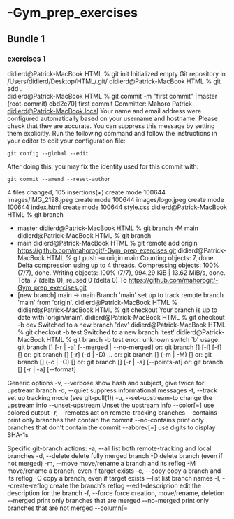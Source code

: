 # -Gym_prep_exercises
## Bundle 1
### exercises 1
didierd@Patrick-MacBook HTML % git init
Initialized empty Git repository in /Users/didierd/Desktop/HTML/.git/
didierd@Patrick-MacBook HTML % git add .                   
didierd@Patrick-MacBook HTML % git commit -m "first commit"
[master (root-commit) cbd2e70] first commit
 Committer: Mahoro Patrick <didierd@Patrick-MacBook.local>
Your name and email address were configured automatically based
on your username and hostname. Please check that they are accurate.
You can suppress this message by setting them explicitly. Run the
following command and follow the instructions in your editor to edit
your configuration file:

    git config --global --edit

After doing this, you may fix the identity used for this commit with:

    git commit --amend --reset-author

 4 files changed, 105 insertions(+)
 create mode 100644 images/IMG_2198.jpeg
 create mode 100644 images/logo.jpeg
 create mode 100644 index.html
 create mode 100644 style.css
didierd@Patrick-MacBook HTML % git branch  
* master
didierd@Patrick-MacBook HTML % git branch -M main
didierd@Patrick-MacBook HTML % git branch        
* main
didierd@Patrick-MacBook HTML % git remote add origin https://github.com/mahorogit/-Gym_prep_exercises.git
didierd@Patrick-MacBook HTML % git push -u origin main
Counting objects: 7, done.
Delta compression using up to 4 threads.
Compressing objects: 100% (7/7), done.
Writing objects: 100% (7/7), 994.29 KiB | 13.62 MiB/s, done.
Total 7 (delta 0), reused 0 (delta 0)
To https://github.com/mahorogit/-Gym_prep_exercises.git
 * [new branch]      main -> main
Branch 'main' set up to track remote branch 'main' from 'origin'.
didierd@Patrick-MacBook HTML % 
didierd@Patrick-MacBook HTML % git checkout
Your branch is up to date with 'origin/main'.
didierd@Patrick-MacBook HTML % git checkout -b dev
Switched to a new branch 'dev'
didierd@Patrick-MacBook HTML % git checkout -b test
Switched to a new branch 'test'
didierd@Patrick-MacBook HTML % git branch -b test
error: unknown switch `b'
usage: git branch [<options>] [-r | -a] [--merged | --no-merged]
   or: git branch [<options>] [-l] [-f] <branch-name> [<start-point>]
   or: git branch [<options>] [-r] (-d | -D) <branch-name>...
   or: git branch [<options>] (-m | -M) [<old-branch>] <new-branch>
   or: git branch [<options>] (-c | -C) [<old-branch>] <new-branch>
   or: git branch [<options>] [-r | -a] [--points-at]
   or: git branch [<options>] [-r | -a] [--format]

Generic options
    -v, --verbose         show hash and subject, give twice for upstream branch
    -q, --quiet           suppress informational messages
    -t, --track           set up tracking mode (see git-pull(1))
    -u, --set-upstream-to <upstream>
                          change the upstream info
    --unset-upstream      Unset the upstream info
    --color[=<when>]      use colored output
    -r, --remotes         act on remote-tracking branches
    --contains <commit>   print only branches that contain the commit
    --no-contains <commit>
                          print only branches that don't contain the commit
    --abbrev[=<n>]        use <n> digits to display SHA-1s

Specific git-branch actions:
    -a, --all             list both remote-tracking and local branches
    -d, --delete          delete fully merged branch
    -D                    delete branch (even if not merged)
    -m, --move            move/rename a branch and its reflog
    -M                    move/rename a branch, even if target exists
    -c, --copy            copy a branch and its reflog
    -C                    copy a branch, even if target exists
    --list                list branch names
    -l, --create-reflog   create the branch's reflog
    --edit-description    edit the description for the branch
    -f, --force           force creation, move/rename, deletion
    --merged <commit>     print only branches that are merged
    --no-merged <commit>  print only branches that are not merged
    --column[=<style>]    list branches in columns
    --sort <key>          field name to sort on
    --points-at <object>  print only branches of the object
    -i, --ignore-case     sorting and filtering are case insensitive
    --format <format>     format to use for the output

didierd@Patrick-MacBook HTML % git branch -d test 
error: Cannot delete branch 'test' checked out at '/Users/didierd/Desktop/HTML'
didierd@Patrick-MacBook HTML % git branch                                                                
  dev
  main
* test
didierd@Patrick-MacBook HTML % git branch -d test
error: Cannot delete branch 'test' checked out at '/Users/didierd/Desktop/HTML'
didierd@Patrick-MacBook HTML % git branch -d test
error: Cannot delete branch 'test' checked out at '/Users/didierd/Desktop/HTML'
didierd@Patrick-MacBook HTML % git branch -d test  
error: Cannot delete branch 'test' checked out at '/Users/didierd/Desktop/HTML'
didierd@Patrick-MacBook HTML % git branch -d dev 
Deleted branch dev (was cbd2e70).
didierd@Patrick-MacBook HTML % git branch -b dev 
error: unknown switch `b'
usage: git branch [<options>] [-r | -a] [--merged | --no-merged]
   or: git branch [<options>] [-l] [-f] <branch-name> [<start-point>]
   or: git branch [<options>] [-r] (-d | -D) <branch-name>...
   or: git branch [<options>] (-m | -M) [<old-branch>] <new-branch>
   or: git branch [<options>] (-c | -C) [<old-branch>] <new-branch>
   or: git branch [<options>] [-r | -a] [--points-at]
   or: git branch [<options>] [-r | -a] [--format]

Generic options
    -v, --verbose         show hash and subject, give twice for upstream branch
    -q, --quiet           suppress informational messages
    -t, --track           set up tracking mode (see git-pull(1))
    -u, --set-upstream-to <upstream>
                          change the upstream info
    --unset-upstream      Unset the upstream info
    --color[=<when>]      use colored output
    -r, --remotes         act on remote-tracking branches
    --contains <commit>   print only branches that contain the commit
    --no-contains <commit>
                          print only branches that don't contain the commit
    --abbrev[=<n>]        use <n> digits to display SHA-1s

Specific git-branch actions:
    -a, --all             list both remote-tracking and local branches
    -d, --delete          delete fully merged branch
    -D                    delete branch (even if not merged)
    -m, --move            move/rename a branch and its reflog
    -M                    move/rename a branch, even if target exists
    -c, --copy            copy a branch and its reflog
    -C                    copy a branch, even if target exists
    --list                list branch names
    -l, --create-reflog   create the branch's reflog
    --edit-description    edit the description for the branch
    -f, --force           force creation, move/rename, deletion
    --merged <commit>     print only branches that are merged
    --no-merged <commit>  print only branches that are not merged
    --column[=<style>]    list branches in columns
    --sort <key>          field name to sort on
    --points-at <object>  print only branches of the object
    -i, --ignore-case     sorting and filtering are case insensitive
    --format <format>     format to use for the output

didierd@Patrick-MacBook HTML % git checkout -b dev 
Switched to a new branch 'dev'
didierd@Patrick-MacBook HTML % git branch -b test  
error: unknown switch `b'
usage: git branch [<options>] [-r | -a] [--merged | --no-merged]
   or: git branch [<options>] [-l] [-f] <branch-name> [<start-point>]
   or: git branch [<options>] [-r] (-d | -D) <branch-name>...
   or: git branch [<options>] (-m | -M) [<old-branch>] <new-branch>
   or: git branch [<options>] (-c | -C) [<old-branch>] <new-branch>
   or: git branch [<options>] [-r | -a] [--points-at]
   or: git branch [<options>] [-r | -a] [--format]

Generic options
    -v, --verbose         show hash and subject, give twice for upstream branch
    -q, --quiet           suppress informational messages
    -t, --track           set up tracking mode (see git-pull(1))
    -u, --set-upstream-to <upstream>
                          change the upstream info
    --unset-upstream      Unset the upstream info
    --color[=<when>]      use colored output
    -r, --remotes         act on remote-tracking branches
    --contains <commit>   print only branches that contain the commit
    --no-contains <commit>
                          print only branches that don't contain the commit
    --abbrev[=<n>]        use <n> digits to display SHA-1s

Specific git-branch actions:
    -a, --all             list both remote-tracking and local branches
    -d, --delete          delete fully merged branch
    -D                    delete branch (even if not merged)
    -m, --move            move/rename a branch and its reflog
    -M                    move/rename a branch, even if target exists
    -c, --copy            copy a branch and its reflog
    -C                    copy a branch, even if target exists
    --list                list branch names
    -l, --create-reflog   create the branch's reflog
    --edit-description    edit the description for the branch
    -f, --force           force creation, move/rename, deletion
    --merged <commit>     print only branches that are merged
    --no-merged <commit>  print only branches that are not merged
    --column[=<style>]    list branches in columns
    --sort <key>          field name to sort on
    --points-at <object>  print only branches of the object
    -i, --ignore-case     sorting and filtering are case insensitive
    --format <format>     format to use for the output

didierd@Patrick-MacBook HTML % git branch -d test 
Deleted branch test (was cbd2e70).
didierd@Patrick-MacBook HTML % 
 ### exercises 2
 didierd@Patrick-MacBook HTML % git stash list
didierd@Patrick-MacBook HTML % git add home.html
didierd@Patrick-MacBook HTML % git stash
Saved working directory and index state WIP on dev: cbd2e70 first commit
didierd@Patrick-MacBook HTML % git stash list
stash@{0}: WIP on dev: cbd2e70 first commit
didierd@Patrick-MacBook HTML % git add about.html
didierd@Patrick-MacBook HTML % git stash
Saved working directory and index state WIP on dev: cbd2e70 first commit
didierd@Patrick-MacBook HTML % git stash list
stash@{0}: WIP on dev: cbd2e70 first commit
stash@{1}: WIP on dev: cbd2e70 first commit
didierd@Patrick-MacBook HTML % git add team.html
didierd@Patrick-MacBook HTML % git stash
Saved working directory and index state WIP on dev: cbd2e70 first commit
didierd@Patrick-MacBook HTML % git stash list
stash@{0}: WIP on dev: cbd2e70 first commit
stash@{1}: WIP on dev: cbd2e70 first commit
stash@{2}: WIP on dev: cbd2e70 first commit
didierd@Patrick-MacBook HTML % git stash pop stash@{1}
On branch dev
Changes to be committed:
  (use "git reset HEAD <file>..." to unstage)

        new file:   about.html

Dropped stash@{1} (6bf3b34ace3b3b4ed215e6f7b64d5c70cb299d4a)
didierd@Patrick-MacBook HTML % git stash pop stash@{1}
On branch dev
Changes to be committed:
  (use "git reset HEAD <file>..." to unstage)

        new file:   about.html
        new file:   home.html

Dropped stash@{1} (b2443c124664d87582b6e6e270946993639642ff)
didierd@Patrick-MacBook HTML % git add .
didierd@Patrick-MacBook HTML % git commit -m  "stage commit" 
[dev d32b850] stage commit
 Committer: Mahoro Patrick <didierd@Patrick-MacBook.local>
Your name and email address were configured automatically based
on your username and hostname. Please check that they are accurate.
You can suppress this message by setting them explicitly. Run the
following command and follow the instructions in your editor to edit
your configuration file:

    git config --global --edit

After doing this, you may fix the identity used for this commit with:

    git commit --amend --reset-author

 2 files changed, 22 insertions(+)
 create mode 100644 about.html
 create mode 100644 home.html
didierd@Patrick-MacBook HTML % git push origin dev
Counting objects: 11, done.
Delta compression using up to 4 threads.
Compressing objects: 100% (11/11), done.
Writing objects: 100% (11/11), 994.75 KiB | 12.75 MiB/s, done.
Total 11 (delta 2), reused 0 (delta 0)
remote: Resolving deltas: 100% (2/2), done.
remote: This repository moved. Please use the new location:
remote:   https://github.com/mahorogit/Gym-Git-Exercises-Solutions.git
remote: 
remote: Create a pull request for 'dev' on GitHub by visiting:
remote:      https://github.com/mahorogit/Gym-Git-Exercises-Solutions/pull/new/dev
remote: 
To https://github.com/mahorogit/-Gym_prep_exercises.git
 * [new branch]      dev -> dev
didierd@Patrick-MacBook HTML % git push -u  origin dev
Branch 'dev' set up to track remote branch 'dev' from 'origin'.
Everything up-to-date
didierd@Patrick-MacBook HTML % git push -u  origin main
To https://github.com/mahorogit/-Gym_prep_exercises.git
 ! [rejected]        main -> main (fetch first)
error: failed to push some refs to 'https://github.com/mahorogit/-Gym_prep_exercises.git'
hint: Updates were rejected because the remote contains work that you do
hint: not have locally. This is usually caused by another repository pushing
hint: to the same ref. You may want to first integrate the remote changes
hint: (e.g., 'git pull ...') before pushing again.
hint: See the 'Note about fast-forwards' in 'git push --help' for details.
didierd@Patrick-MacBook HTML % git status
On branch dev
Your branch is up to date with 'origin/dev'.

nothing to commit, working tree clean
didierd@Patrick-MacBook HTML % git push origin dev  
Everything up-to-date
didierd@Patrick-MacBook HTML % git add .                    
didierd@Patrick-MacBook HTML % git commit -m  "stage commits"
On branch dev
Your branch is up to date with 'origin/dev'.

nothing to commit, working tree clean
didierd@Patrick-MacBook HTML % 
 didierd@Patrick-MacBook HTML % git reset --hard
HEAD is now at d32b850 stage commit
didierd@Patrick-MacBook HTML % 
## bundle 2 
 ### Exercises 1
 didierd@Patrick-MacBook HTML % git checkout -b ft/bundle-2
Switched to a new branch 'ft/bundle-2'
didierd@Patrick-MacBook HTML % git status
On branch ft/bundle-2
Untracked files:
  (use "git add <file>..." to include in what will be committed)

        services.html

nothing added to commit but untracked files present (use "git add" to track)
didierd@Patrick-MacBook HTML % git add services.html
didierd@Patrick-MacBook HTML % git stash
Saved working directory and index state WIP on ft/bundle-2: d32b850 stage commit
didierd@Patrick-MacBook HTML % git stash pop
On branch ft/bundle-2
Changes to be committed:
  (use "git reset HEAD <file>..." to unstage)

        new file:   services.html

Dropped refs/stash@{0} (cd721c1a4b966e6bd687b6b31a76b08d4329eab3)
didierd@Patrick-MacBook HTML % git add service.html
fatal: pathspec 'service.html' did not match any files
didierd@Patrick-MacBook HTML % git add services.html
didierd@Patrick-MacBook HTML % git status
On branch ft/bundle-2
Changes to be committed:
  (use "git reset HEAD <file>..." to unstage)

        new file:   services.html

didierd@Patrick-MacBook HTML % git commit "create services page"
error: pathspec 'create services page' did not match any file(s) known to git.
didierd@Patrick-MacBook HTML % git commit -m "create services page"
[ft/bundle-2 2efa60a] create services page
 Committer: Mahoro Patrick <didierd@Patrick-MacBook.local>
Your name and email address were configured automatically based
on your username and hostname. Please check that they are accurate.
You can suppress this message by setting them explicitly. Run the
following command and follow the instructions in your editor to edit
your configuration file:

    git config --global --edit

After doing this, you may fix the identity used for this commit with:

    git commit --amend --reset-author

 1 file changed, 11 insertions(+)
 create mode 100644 services.html
didierd@Patrick-MacBook HTML % git status
On branch ft/bundle-2
nothing to commit, working tree clean
didierd@Patrick-MacBook HTML % git push
fatal: The current branch ft/bundle-2 has no upstream branch.
To push the current branch and set the remote as upstream, use

    git push --set-upstream origin ft/bundle-2

didierd@Patrick-MacBook HTML % <html lang="en">
<head>
    <meta charset="UTF-8">
    <meta http-equiv="X-UA-Compatible" content="IE=edge">
    <meta name="viewport" content="width=device-width, initial-scale=1.0">
    <title>Git exercises | services</title>
</head>
<body>
    <h1>this is our services</h1>
</body>
</html>
zsh: parse error near `\n'
didierd@Patrick-MacBook HTML %  git push --set-upstream origin ft/bundle-2
Counting objects: 3, done.
Delta compression using up to 4 threads.
Compressing objects: 100% (3/3), done.
Writing objects: 100% (3/3), 477 bytes | 477.00 KiB/s, done.
Total 3 (delta 1), reused 0 (delta 0)
remote: Resolving deltas: 100% (1/1), completed with 1 local object.
remote: This repository moved. Please use the new location:
remote:   https://github.com/mahorogit/Gym-Git-Exercises-Solutions.git
remote: 
remote: Create a pull request for 'ft/bundle-2' on GitHub by visiting:
remote:      https://github.com/mahorogit/Gym-Git-Exercises-Solutions/pull/new/ft/bundle-2
remote: 
To https://github.com/mahorogit/-Gym_prep_exercises.git
 * [new branch]      ft/bundle-2 -> ft/bundle-2
Branch 'ft/bundle-2' set up to track remote branch 'ft/bundle-2' from 'origin'.
 ## bundle 3 
 ### exercises 2
 didierd@Patrick-MacBook HTML % git checkout -b ft/faq-page
Switched to a new branch 'ft/faq-page'
didierd@Patrick-MacBook HTML % git add --all
didierd@Patrick-MacBook HTML % git commit -m "add faq pages"
[ft/faq-page 0fb2528] add faq pages
 Committer: Mahoro Patrick <didierd@Patrick-MacBook.local>
Your name and email address were configured automatically based
on your username and hostname. Please check that they are accurate.
You can suppress this message by setting them explicitly. Run the
following command and follow the instructions in your editor to edit
your configuration file:

    git config --global --edit

After doing this, you may fix the identity used for this commit with:

    git commit --amend --reset-author

 1 file changed, 11 insertions(+)
 create mode 100644 faq.html
didierd@Patrick-MacBook HTML % git push
fatal: The current branch ft/faq-page has no upstream branch.
To push the current branch and set the remote as upstream, use

    git push --set-upstream origin ft/faq-page

didierd@Patrick-MacBook HTML % git push --set-upstream origin ft/faq-page
Counting objects: 3, done.
Delta compression using up to 4 threads.
Compressing objects: 100% (3/3), done.
Writing objects: 100% (3/3), 465 bytes | 465.00 KiB/s, done.
Total 3 (delta 1), reused 0 (delta 0)
remote: Resolving deltas: 100% (1/1), completed with 1 local object.
remote: This repository moved. Please use the new location:
remote:   https://github.com/mahorogit/Gym-Git-Exercises-Solutions.git
remote: 
remote: Create a pull request for 'ft/faq-page' on GitHub by visiting:
remote:      https://github.com/mahorogit/Gym-Git-Exercises-Solutions/pull/new/ft/faq-page
remote: 
To https://github.com/mahorogit/-Gym_prep_exercises.git
 * [new branch]      ft/faq-page -> ft/faq-page
Branch 'ft/faq-page' set up to track remote branch 'ft/faq-page' from 'origin'.
didierd@Patrick-MacBook HTML % git log
commit 0fb25287afb32211c4339d7e3a524c4b2b944c8d (HEAD -> ft/faq-page, origin/ft/faq-page)
Author: Mahoro Patrick <didierd@Patrick-MacBook.local>
Date:   Tue May 16 08:15:44 2023 +0200

    add faq pages

commit 87205d5b12fa943e7928b7b2e31f62162650d741 (origin/ft/contact-page, ft/contact-page)
Author: Mahoro Patrick <didierd@Patrick-MacBook.local>
Date:   Tue May 16 08:08:51 2023 +0200

    add contact pages

commit c609a83458c50484f27dd388067aaadccf576b34
Author: Mahoro Patrick <didierd@Patrick-MacBook.local>
Date:   Tue May 16 07:45:17 2023 +0200

    add team pages
didierd@Patrick-MacBook HTML % git revert c609a83458c50484f27dd388067aaadccf576b34
[ft/faq-page 4b20400] Revert "add team pages"
 Committer: Mahoro Patrick <didierd@Patrick-MacBook.local>
Your name and email address were configured automatically based
on your username and hostname. Please check that they are accurate.
You can suppress this message by setting them explicitly. Run the
following command and follow the instructions in your editor to edit
your configuration file:

    git config --global --edit

After doing this, you may fix the identity used for this commit with:

    git commit --amend --reset-author

 1 file changed, 11 deletions(-)
 delete mode 100644 team.html
didierd@Patrick-MacBook HTML % git push
Counting objects: 2, done.
Delta compression using up to 4 threads.
Compressing objects: 100% (2/2), done.
Writing objects: 100% (2/2), 279 bytes | 279.00 KiB/s, done.
Total 2 (delta 1), reused 0 (delta 0)
remote: Resolving deltas: 100% (1/1), completed with 1 local object.
remote: This repository moved. Please use the new location:
remote:   https://github.com/mahorogit/Gym-Git-Exercises-Solutions.git
To https://github.com/mahorogit/-Gym_prep_exercises.git
   0fb2528..4b20400  ft/faq-page -> ft/faq-page
didierd@Patrick-MacBook HTML % git checkout -b ft/home-page-redesign
Switched to a new branch 'ft/home-page-redesign'
didierd@Patrick-MacBook HTML % git checkout main
Switched to branch 'main'
Your branch is up to date with 'origin/main'.
didierd@Patrick-MacBook HTML % git status
On branch main
Your branch is up to date with 'origin/main'.

nothing to commit, working tree clean
didierd@Patrick-MacBook HTML % git status
On branch main
Your branch is up to date with 'origin/main'.

Changes not staged for commit:
  (use "git add <file>..." to update what will be committed)
  (use "git checkout -- <file>..." to discard changes in working directory)

        modified:   home.html

no changes added to commit (use "git add" and/or "git commit -a")
didierd@Patrick-MacBook HTML % git add --all
didierd@Patrick-MacBook HTML % git commit -m "changing home page" 
[main 134f9da] changing home page
 Committer: Mahoro Patrick <didierd@Patrick-MacBook.local>
Your name and email address were configured automatically based
on your username and hostname. Please check that they are accurate.
You can suppress this message by setting them explicitly. Run the
following command and follow the instructions in your editor to edit
your configuration file:

    git config --global --edit

After doing this, you may fix the identity used for this commit with:

    git commit --amend --reset-author

 1 file changed, 3 insertions(+)
didierd@Patrick-MacBook HTML % git log
commit 134f9da8bf1f009073ae5442f0888a396939be4b (HEAD -> main)
Author: Mahoro Patrick <didierd@Patrick-MacBook.local>
Date:   Tue May 16 08:39:05 2023 +0200

    changing home page

commit 6cc6cf3cc8819dbe22129e7c023abe4e481ed0ee (origin/main)
Author: Mahoro Patrick <didierd@Patrick-MacBook.local>
Date:   Mon May 15 20:26:49 2023 +0200

    updated services changes

commit 8dd58265b53d93635a08c2d18ce17ac8ef7abcde
Author: Mahoro Patrick <didierd@Patrick-MacBook.local>
Date:   Mon May 15 18:37:46 2023 +0200

    old services changes
didierd@Patrick-MacBook HTML % git checkout -b ft/home-page-redesign
fatal: A branch named 'ft/home-page-redesign' already exists.
didierd@Patrick-MacBook HTML % git status                           
On branch main
Your branch is ahead of 'origin/main' by 1 commit.
  (use "git push" to publish your local commits)

nothing to commit, working tree clean
didierd@Patrick-MacBook HTML % git log
commit 134f9da8bf1f009073ae5442f0888a396939be4b (HEAD -> main)
Author: Mahoro Patrick <didierd@Patrick-MacBook.local>
Date:   Tue May 16 08:39:05 2023 +0200

    changing home page

commit 6cc6cf3cc8819dbe22129e7c023abe4e481ed0ee (origin/main)
Author: Mahoro Patrick <didierd@Patrick-MacBook.local>
Date:   Mon May 15 20:26:49 2023 +0200

    updated services changes

commit 8dd58265b53d93635a08c2d18ce17ac8ef7abcde
Author: Mahoro Patrick <didierd@Patrick-MacBook.local>
Date:   Mon May 15 18:37:46 2023 +0200

    old services changes
didierd@Patrick-MacBook HTML % git checkout ft/home-page-redesign 
Switched to branch 'ft/home-page-redesign'
didierd@Patrick-MacBook HTML % git rebase main
First, rewinding head to replay your work on top of it...
Applying: add team pages
Applying: add contact pages
Applying: add faq pages
Applying: Revert "add team pages"
didierd@Patrick-MacBook HTML % git status
On branch ft/home-page-redesign
nothing to commit, working tree clean
didierd@Patrick-MacBook HTML % git log
commit 888041557898d1d8472f1bd0c1d2c74b7244298d (HEAD -> ft/home-page-redesign)
Author: Mahoro Patrick <didierd@Patrick-MacBook.local>
Date:   Tue May 16 08:21:44 2023 +0200

    Revert "add team pages"
    
    This reverts commit c609a83458c50484f27dd388067aaadccf576b34.

commit dbe3f5277222ed1bad50331ec916ed1a6d9c477e
Author: Mahoro Patrick <didierd@Patrick-MacBook.local>
Date:   Tue May 16 08:15:44 2023 +0200

    add faq pages

commit 73b7b1bdd8036921bf86a5350ff88c1cc4cff1b2
Author: Mahoro Patrick <didierd@Patrick-MacBook.local>
Date:   Tue May 16 08:08:51 2023 +0200

didierd@Patrick-MacBook HTML % git status
On branch ft/home-page-redesign
Changes not staged for commit:
  (use "git add <file>..." to update what will be committed)
  (use "git checkout -- <file>..." to discard changes in working directory)

        modified:   home.html

no changes added to commit (use "git add" and/or "git commit -a")
didierd@Patrick-MacBook HTML % git add home.html
didierd@Patrick-MacBook HTML % git commit -m "add home page menu"   
[ft/home-page-redesign 5043e54] add home page menu
 Committer: Mahoro Patrick <didierd@Patrick-MacBook.local>
Your name and email address were configured automatically based
on your username and hostname. Please check that they are accurate.
You can suppress this message by setting them explicitly. Run the
following command and follow the instructions in your editor to edit
your configuration file:

    git config --global --edit

After doing this, you may fix the identity used for this commit with:

    git commit --amend --reset-author

 1 file changed, 5 insertions(+)
didierd@Patrick-MacBook HTML % git push
fatal: The current branch ft/home-page-redesign has no upstream branch.
To push the current branch and set the remote as upstream, use

    git push --set-upstream origin ft/home-page-redesign

didierd@Patrick-MacBook HTML % git push --set-upstream origin ft/home-page-redesign
Counting objects: 17, done.
Delta compression using up to 4 threads.
Compressing objects: 100% (17/17), done.
Writing objects: 100% (17/17), 1.77 KiB | 453.00 KiB/s, done.
Total 17 (delta 10), reused 0 (delta 0)
remote: Resolving deltas: 100% (10/10), completed with 2 local objects.
remote: This repository moved. Please use the new location:
remote:   https://github.com/mahorogit/Gym-Git-Exercises-Solutions.git
remote: 
remote: Create a pull request for 'ft/home-page-redesign' on GitHub by visiting:
remote:      https://github.com/mahorogit/Gym-Git-Exercises-Solutions/pull/new/ft/home-page-redesign
remote: 
To https://github.com/mahorogit/-Gym_prep_exercises.git
 * [new branch]      ft/home-page-redesign -> ft/home-page-redesign
Branch 'ft/home-page-redesign' set up to track remote branch 'ft/home-page-redesign' from 'origin'.
didierd@Patrick-MacBook HTML % git checkout main
Switched to branch 'main'
Your branch is ahead of 'origin/main' by 1 commit.
  (use "git push" to publish your local commits)
didierd@Patrick-MacBook HTML % >....                                                                                                                                    

didierd@Patrick-MacBook HTML % git push --set-upstream origin ft/home-page-redesign
Counting objects: 17, done.
Delta compression using up to 4 threads.
Compressing objects: 100% (17/17), done.
Writing objects: 100% (17/17), 1.77 KiB | 453.00 KiB/s, done.
Total 17 (delta 10), reused 0 (delta 0)
remote: Resolving deltas: 100% (10/10), completed with 2 local objects.
remote: This repository moved. Please use the new location:
remote:   https://github.com/mahorogit/Gym-Git-Exercises-Solutions.git
remote:
remote: Create a pull request for 'ft/home-page-redesign' on GitHub by visiting:
remote:      https://github.com/mahorogit/Gym-Git-Exercises-Solutions/pull/new/ft/home-page-redesign
remote:
To https://github.com/mahorogit/-Gym_prep_exercises.git
 * [new branch]      ft/home-page-redesign -> ft/home-page-redesign
Branch 'ft/home-page-redesign' set up to track remote branch 'ft/home-page-redesign' from 'origin'.   
zsh: parse error near `)'
